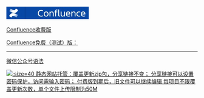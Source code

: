   
![](https://raw.githubusercontent.com/cshgjy/images/master/other/20190915080807.jpg)  

[Confluence收费版](https://ahui.atlassian.net/wiki/spaces/AHUI01/pages/196609)  

[Confluence免费（测试）版：](https://n2cmsdocs.atlassian.net/wiki/discover/all-updates)  

---

[微信公众号语法](https://raw.githubusercontent.com/cshgjy/images/master/other/20190918105122.jpg
)  

[![](http://www.wulihub.com.cn/project/daniu/images/default/logo.png ':size=40 静态网站托管：覆盖更新zip包，分享链接不变；
分享链接可以设置密码保护，访问需输入密码；
付费版到期后，旧文件可以继续编辑
每项目不限覆盖更新次数，单个文件上传限制为50M')](http://www.wulihub.com.cn/)
